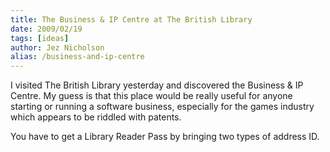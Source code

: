 ```yaml
---
title: The Business & IP Centre at The British Library
date: 2009/02/19
tags: [ideas]
author: Jez Nicholson
alias: /business-and-ip-centre
---
```

​​​​I visited The British Library yesterday and discovered the Business & IP Centre. My guess is that this place would be really useful for anyone starting or running a software business, especially for the games industry which appears to be riddled with patents.

You have to get a Library Reader Pass by bringing two types of address ID.